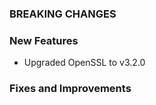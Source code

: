 ### BREAKING CHANGES


### New Features

- Upgraded OpenSSL to v3.2.0


### Fixes and Improvements



